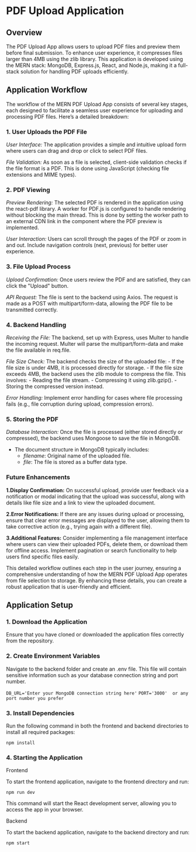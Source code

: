 # PDF Upload Application

## Overview

The PDF Upload App allows users to upload PDF files and preview them before final submission. To enhance user experience, it compresses files larger than 4MB using the zlib library. This application is developed using the MERN stack: MongoDB, Express.js, React, and Node.js, making it a full-stack solution for handling PDF uploads efficiently.

## Application Workflow

The workflow of the MERN PDF Upload App consists of several key stages, each designed to facilitate a seamless user experience for uploading and processing PDF files. Here’s a detailed breakdown:

### 1. User Uploads the PDF File
*User Interface:*
The application provides a simple and intuitive upload form where users can drag and drop or click to select PDF files.

*File Validation:*
As soon as a file is selected, client-side validation checks if the file format is a PDF. This is done using JavaScript (checking file extensions and MIME types).

### 2. PDF Viewing
*Preview Rendering:*
The selected PDF is rendered in the application using the react-pdf library. A worker for PDF.js is configured to handle rendering without blocking the main thread. This is done by setting the worker path to an external CDN link in the component where the PDF preview is implemented.

*User Interaction:*
Users can scroll through the pages of the PDF or zoom in and out. Include navigation controls (next, previous) for better user experience.

### 3. File Upload Process
*Upload Confirmation:*
Once users review the PDF and are satisfied, they can click the "Upload" button.

*API Request:*
The file is sent to the backend using Axios. The request is made as a POST with multipart/form-data, allowing the PDF file to be transmitted correctly.

### 4. Backend Handling
*Receiving the File:*
The backend, set up with Express, uses Multer to handle the incoming request. Multer will parse the multipart/form-data and make the file available in req.file.
 
*File Size Check:*
The backend checks the size of the uploaded file:
	- If the file size is under 4MB, it is processed directly for storage.
	- If the file size exceeds 4MB, the backend uses the zlib module to compress the file.
This involves:
  	- Reading the file stream.
  	- Compressing it using zlib.gzip().
  	- Storing the compressed version instead.

*Error Handling:*
Implement error handling for cases where file processing fails (e.g., file corruption during upload, compression errors).


### 5. Storing the PDF
*Database Interaction:*
Once the file is processed (either stored directly or compressed), the backend uses Mongoose to save the file in MongoDB.
  - The document structure in MongoDB typically includes:
  	- *filename*: Original name of the uploaded file.
  	- *file*: The file is stored as a buffer data type.

### Future Enhancements

 **1.Display Confirmation:**
        On successful upload, provide user feedback via a notification or modal indicating that the upload was successful, along with details like file size and a link to view the uploaded document.
 
 **2.Error Notifications:**
        If there are any issues during upload or processing, ensure that clear error messages are displayed to the user, allowing them to take corrective action (e.g., trying again with a different file).

 **3.Additional Features:**
        Consider implementing a file management interface where users can view their uploaded PDFs, delete them, or download them for offline access.
Implement pagination or search functionality to help users find specific files easily.

This detailed workflow outlines each step in the user journey, ensuring a comprehensive understanding of how the MERN PDF Upload App operates from file selection to storage. By enhancing these details, you can create a robust application that is user-friendly and efficient.

## Application Setup

### 1. Download the Application
Ensure that you have cloned or downloaded the application files correctly from the repository.

### 2. Create Environment Variables
Navigate to the backend folder and create an .env file. This file will contain sensitive information such as your database connection string and port number.

`DB_URL='Enter your MongoDB connection string here'`
`PORT='3000'  or any port number you prefer`

### 3. Install Dependencies

Run the following command in both the frontend and backend directories to install all required packages:

`npm install`

### 4. Starting the Application

Frontend

To start the frontend application, navigate to the frontend directory and run:

`npm run dev`

This command will start the React development server, allowing you to access the app in your browser.

Backend

To start the backend application, navigate to the backend directory and run:

`npm start`

